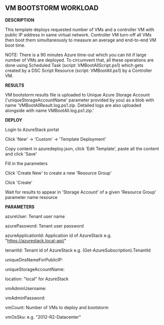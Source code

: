 ## VM BOOTSTORM WORKLOAD ##

<b>DESCRIPTION</b>

This template deploys requested number of VMs and a controller VM with public IP address in same virtual network. Controller VM turn-off all VMs then boot them simultaneously to measure an average and end-to-end VM boot time.

NOTE: There is a 90 minutes Azure time-out which you can hit if large number of VMs are deployed. To circumvent that, all these operations are done using Scheduled Task (script: VMBootAllScript.ps1) which gets created by a DSC Script Resource (script: VMBootAll.ps1) by a Controller VM.


<b>RESULTS</b>

VM bootstorm results file is uploaded to Unique Azure Storage Account ('uniqueStorageAccountName' parameter provided by you) as a blob with name 'VMBootAllResult.log.ps1.zip. Detailed logs are also uploaded alongside with name VMBootAll.log.ps1.zip.'


<b>DEPLOY</b>

Login to AzureStack portal

Click 'New' -> 'Custom' -> 'Template Deployment'

Copy content in azuredeploy.json, click 'Edit Template', paste all the content and click 'Save'

Fill in the parameters

Click 'Create New' to create a new 'Resource Group'

Click 'Create'

Wait for results to appear in 'Storage Account' of a given 'Resource Group' parameter name resource


<b>PARAMETERS</b>

azureUser: Tenant user name

azurePassword: Tenant user password

azureApplicationId: Application id of AzureStack e.g. "https://azurestack.local-api/"

tenantId: Tenant id of AzureStack e.g. (Get-AzureSubscription).TenantId

uniqueDnsNameForPublicIP: <Choose any string value unique across Azure>

uniqueStorageAccountName: <Choose any string value unique across Azure>

location: "local" for AzureStack

vmAdminUsername: <Your VM admin username>

vmAdminPassword: <Your VM admin password>

vmCount: Number of VMs to deploy and bootstorm

vmOsSku: e.g. "2012-R2-Datacenter"